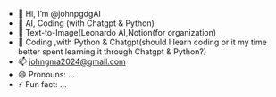 - 👋 Hi, I’m @johnpgdgAI
- 👀 AI, Coding (with Chatgpt & Python)
- 🌱 Text-to-Image(Leonardo AI,Notion(for organization)
- 💞️ Coding ,with Python & Chatgpt(should I learn coding or it my time better spent learning it through Chatgpt & Python?)
- 📫 johngma2024@gmail.com
- 😄 Pronouns: ...
- ⚡ Fun fact: ...

<!---
johnpgdgAI/johnpgdgAI is a ✨ special ✨ repository because its `README.md` (this file) appears on your GitHub profile.
You can click the Preview link to take a look at your changes.
--->
